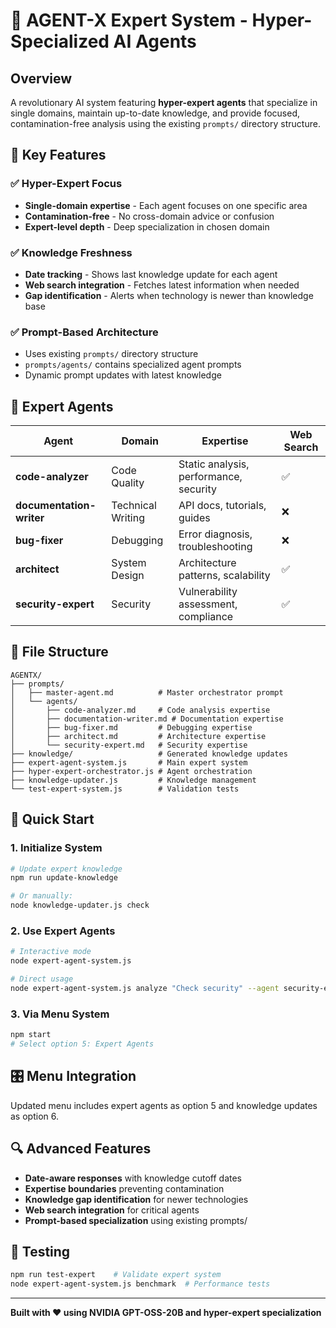 # 🎯 AGENT-X Expert System - Hyper-Specialized AI Agents

## Overview

A revolutionary AI system featuring **hyper-expert agents** that specialize in single domains, maintain up-to-date knowledge, and provide focused, contamination-free analysis using the existing `prompts/` directory structure.

## 🚀 Key Features

### ✅ Hyper-Expert Focus
- **Single-domain expertise** - Each agent focuses on one specific area
- **Contamination-free** - No cross-domain advice or confusion
- **Expert-level depth** - Deep specialization in chosen domain

### ✅ Knowledge Freshness
- **Date tracking** - Shows last knowledge update for each agent
- **Web search integration** - Fetches latest information when needed
- **Gap identification** - Alerts when technology is newer than knowledge base

### ✅ Prompt-Based Architecture
- Uses existing `prompts/` directory structure
- `prompts/agents/` contains specialized agent prompts
- Dynamic prompt updates with latest knowledge

## 🎯 Expert Agents

| Agent | Domain | Expertise | Web Search |
|-------|--------|-----------|------------|
| **code-analyzer** | Code Quality | Static analysis, performance, security | ✅ |
| **documentation-writer** | Technical Writing | API docs, tutorials, guides | ❌ |
| **bug-fixer** | Debugging | Error diagnosis, troubleshooting | ❌ |
| **architect** | System Design | Architecture patterns, scalability | ✅ |
| **security-expert** | Security | Vulnerability assessment, compliance | ✅ |

## 📁 File Structure

```
AGENTX/
├── prompts/
│   ├── master-agent.md          # Master orchestrator prompt
│   └── agents/
│       ├── code-analyzer.md     # Code analysis expertise
│       ├── documentation-writer.md # Documentation expertise
│       ├── bug-fixer.md         # Debugging expertise
│       ├── architect.md         # Architecture expertise
│       └── security-expert.md   # Security expertise
├── knowledge/                   # Generated knowledge updates
├── expert-agent-system.js       # Main expert system
├── hyper-expert-orchestrator.js # Agent orchestration
├── knowledge-updater.js         # Knowledge management
└── test-expert-system.js        # Validation tests
```

## 🚀 Quick Start

### 1. Initialize System
```bash
# Update expert knowledge
npm run update-knowledge

# Or manually:
node knowledge-updater.js check
```

### 2. Use Expert Agents
```bash
# Interactive mode
node expert-agent-system.js

# Direct usage
node expert-agent-system.js analyze "Check security" --agent security-expert
```

### 3. Via Menu System
```bash
npm start
# Select option 5: Expert Agents
```

## 🎛️ Menu Integration

Updated menu includes expert agents as option 5 and knowledge updates as option 6.

## 🔍 Advanced Features

- **Date-aware responses** with knowledge cutoff dates
- **Expertise boundaries** preventing contamination
- **Knowledge gap identification** for newer technologies
- **Web search integration** for critical agents
- **Prompt-based specialization** using existing prompts/

## 🧪 Testing

```bash
npm run test-expert    # Validate expert system
node expert-agent-system.js benchmark  # Performance tests
```

---

**Built with ❤️ using NVIDIA GPT-OSS-20B and hyper-expert specialization**